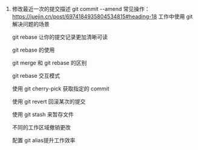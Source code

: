 <!--
 * @Author: your name
 * @Date: 2021-06-09 13:58:09
 * @LastEditTime: 2021-06-18 14:46:48
 * @LastEditors: Please set LastEditors
 * @Description: In User Settings Edit
 * @FilePath: /methodsAccumulation/codeTools/git.md
-->
1. 修改最近一次的提交描述
git commit --amend
常见操作：
https://juejin.cn/post/6974184935804534815#heading-18
    工作中使用 git 解决问题的场景
   
    git rebase 让你的提交记录更加清晰可读
   
    git rebase 的使用
   
    git merge 和 git rebase 的区别
   
    git rebase 交互模式
   
    使用 git cherry-pick 获取指定的 commit
   
    使用 git revert 回滚某次的提交
   
    使用 git stash 来暂存文件
   
    不同的工作区域撤销更改
   
    配置 git alias提升工作效率
